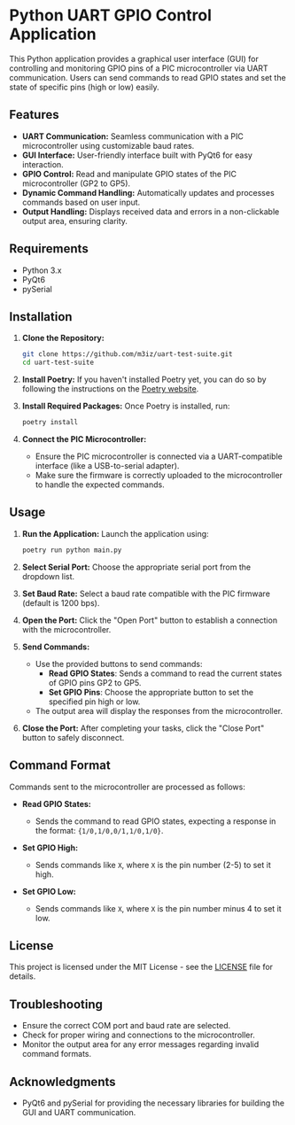 # Python UART GPIO Control Application

This Python application provides a graphical user interface (GUI) for controlling and monitoring GPIO pins of a PIC microcontroller via UART communication. Users can send commands to read GPIO states and set the state of specific pins (high or low) easily.

## Features

- **UART Communication:** Seamless communication with a PIC microcontroller using customizable baud rates.
- **GUI Interface:** User-friendly interface built with PyQt6 for easy interaction.
- **GPIO Control:** Read and manipulate GPIO states of the PIC microcontroller (GP2 to GP5).
- **Dynamic Command Handling:** Automatically updates and processes commands based on user input.
- **Output Handling:** Displays received data and errors in a non-clickable output area, ensuring clarity.

## Requirements

- Python 3.x
- PyQt6
- pySerial

## Installation

1. **Clone the Repository:**
   ```bash
   git clone https://github.com/m3iz/uart-test-suite.git
   cd uart-test-suite
   ```

2. **Install Poetry:**
   If you haven't installed Poetry yet, you can do so by following the instructions on the [Poetry website](https://python-poetry.org/docs/#installation).

3. **Install Required Packages:**
   Once Poetry is installed, run:
   ```bash
   poetry install
   ```

4. **Connect the PIC Microcontroller:**
   - Ensure the PIC microcontroller is connected via a UART-compatible interface (like a USB-to-serial adapter).
   - Make sure the firmware is correctly uploaded to the microcontroller to handle the expected commands.

## Usage

1. **Run the Application:**
   Launch the application using:
   ```bash
   poetry run python main.py
   ```

2. **Select Serial Port:**
   Choose the appropriate serial port from the dropdown list.

3. **Set Baud Rate:**
   Select a baud rate compatible with the PIC firmware (default is 1200 bps).

4. **Open the Port:**
   Click the "Open Port" button to establish a connection with the microcontroller.

5. **Send Commands:**
   - Use the provided buttons to send commands:
     - **Read GPIO States**: Sends a command to read the current states of GPIO pins GP2 to GP5.
     - **Set GPIO Pins**: Choose the appropriate button to set the specified pin high or low.
   - The output area will display the responses from the microcontroller.

6. **Close the Port:**
   After completing your tasks, click the "Close Port" button to safely disconnect.

## Command Format

Commands sent to the microcontroller are processed as follows:

- **Read GPIO States:** 
  - Sends the command to read GPIO states, expecting a response in the format: `{1/0,1/0,0/1,1/0,1/0}`.
  
- **Set GPIO High:**
  - Sends commands like `X`, where `X` is the pin number (2-5) to set it high.
  
- **Set GPIO Low:**
  - Sends commands like `X`, where `X` is the pin number minus 4 to set it low.

## License

This project is licensed under the MIT License - see the [LICENSE](LICENSE.md) file for details.

## Troubleshooting

- Ensure the correct COM port and baud rate are selected.
- Check for proper wiring and connections to the microcontroller.
- Monitor the output area for any error messages regarding invalid command formats.

## Acknowledgments

- PyQt6 and pySerial for providing the necessary libraries for building the GUI and UART communication.
